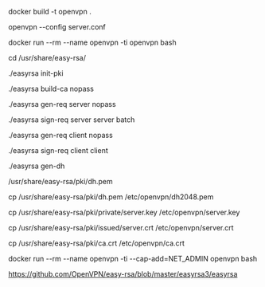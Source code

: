 docker build -t openvpn .

openvpn --config server.conf

docker run --rm --name openvpn -ti openvpn bash


cd /usr/share/easy-rsa/

./easyrsa init-pki

./easyrsa build-ca nopass

./easyrsa gen-req server nopass

./easyrsa sign-req server server batch

./easyrsa gen-req client nopass

./easyrsa sign-req client client

./easyrsa gen-dh


 /usr/share/easy-rsa/pki/dh.pem

cp /usr/share/easy-rsa/pki/dh.pem /etc/openvpn/dh2048.pem


cp /usr/share/easy-rsa/pki/private/server.key /etc/openvpn/server.key

cp /usr/share/easy-rsa/pki/issued/server.crt /etc/openvpn/server.crt

cp /usr/share/easy-rsa/pki/ca.crt /etc/openvpn/ca.crt



docker run --rm --name openvpn -ti --cap-add=NET_ADMIN openvpn bash

https://github.com/OpenVPN/easy-rsa/blob/master/easyrsa3/easyrsa
